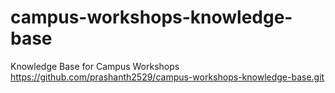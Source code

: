 # campus-workshops-knowledge-base

Knowledge Base for Campus Workshops
https://github.com/prashanth2529/campus-workshops-knowledge-base.git
